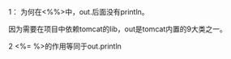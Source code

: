 1： 为何在&lt;%%&gt;中，out.后面没有println。

因为需要在项目中依赖tomcat的lib，out是tomcat内置的9大类之一。

2 &lt;%= %&gt;的作用等同于out.println





